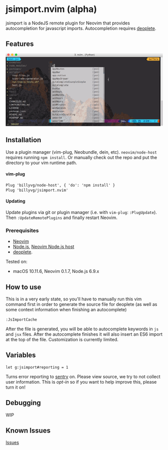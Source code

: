 # jsimport.nvim (alpha)

jsimport is a NodeJS remote plugin for Neovim that provides autocompletion for javascript imports.
Autocompletion requires [deoplete][1].

## Features
![features](https://raw.githubusercontent.com/billyvg/jsimport.nvim/master/example.gif)

## Installation
Use a plugin manager (vim-plug, Neobundle, dein, etc). `neovim/node-host` requires running `npm install`.
Or manually check out the repo and put the directory to your vim runtime path.

#### vim-plug
```vim
Plug 'billyvg/node-host', { 'do': 'npm install' }
Plug 'billyvg/jsimport.nvim'
```

#### Updating
Update plugins via git or plugin manager (i.e. with `vim-plug`: `:PlugUpdate`). Then `:UpdateRemotePlugins` and finally restart Neovim.

### Prerequisites

  * [Neovim][2]
  * [Node.js][3], [Neovim Node.js host][4]
  * [deoplete][1].

Tested on:

  * macOS 10.11.6, Neovim 0.1.7, Node.js 6.9.x

## How to use
This is in a very early state, so you'll have to manually run this vim command first
in order to generate the source file for deoplete (as well as some context information when finishing an autocomplete)

`:JsImportCache`

After the file is generated, you will be able to autocomplete keywords in `js` and `jsx` files. After the autocomplete finishes
it will also insert an ES6 import at the top of the file. Customization is currently limited.

## Variables
```viml
let g:jsimport#reporting = 1
```
Turns error reporting to [sentry](https://sentry.io) on. Please view source, we try to not collect user information.
This is *opt-in* so if you want to help improve this, please turn it on!

## Debugging
WIP

## Known Issues
[Issues](https://github.com/billyvg/jsimport.nvim/issues)

[1]: https://github.com/Shougo/deoplete.nvim
[2]: https://neovim.io
[3]: https://nodejs.org/en/
[4]: https://github.com/neovim/node-host
